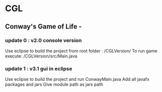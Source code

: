 # CGL

## Conway's Game of Life -

### update 0 : v2.0 console version

Use eclipse to build the project from root folder : /CGLVersion/
To run game execute: /CGLVersion/src/Main.java

### update 1 : v3.1 gui in eclipse

Use eclipse to build the project and run ConwayMain.java
Add all javafx packages and jars
Give module path as jars path
